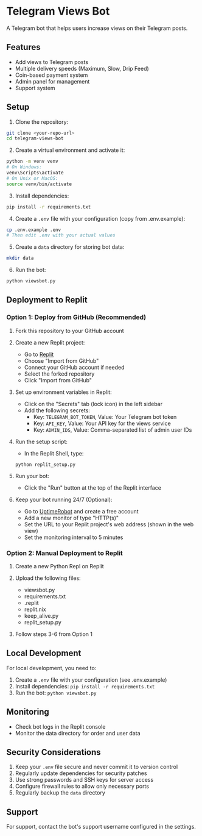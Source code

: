 # Telegram Views Bot

A Telegram bot that helps users increase views on their Telegram posts.

## Features

- Add views to Telegram posts
- Multiple delivery speeds (Maximum, Slow, Drip Feed)
- Coin-based payment system
- Admin panel for management
- Support system

## Setup

1. Clone the repository:
```bash
git clone <your-repo-url>
cd telegram-views-bot
```

2. Create a virtual environment and activate it:
```bash
python -m venv venv
# On Windows:
venv\Scripts\activate
# On Unix or MacOS:
source venv/bin/activate
```

3. Install dependencies:
```bash
pip install -r requirements.txt
```

4. Create a `.env` file with your configuration (copy from .env.example):
```bash
cp .env.example .env
# Then edit .env with your actual values
```

5. Create a `data` directory for storing bot data:
```bash
mkdir data
```

6. Run the bot:
```bash
python viewsbot.py
```

## Deployment to Replit

### Option 1: Deploy from GitHub (Recommended)

1. Fork this repository to your GitHub account
2. Create a new Replit project:
   - Go to [Replit](https://replit.com/new)
   - Choose "Import from GitHub"
   - Connect your GitHub account if needed
   - Select the forked repository
   - Click "Import from GitHub"

3. Set up environment variables in Replit:
   - Click on the "Secrets" tab (lock icon) in the left sidebar
   - Add the following secrets:
     - Key: `TELEGRAM_BOT_TOKEN`, Value: Your Telegram bot token
     - Key: `API_KEY`, Value: Your API key for the views service
     - Key: `ADMIN_IDS`, Value: Comma-separated list of admin user IDs

4. Run the setup script:
   - In the Replit Shell, type:
   ```
   python replit_setup.py
   ```

5. Run your bot:
   - Click the "Run" button at the top of the Replit interface

6. Keep your bot running 24/7 (Optional):
   - Go to [UptimeRobot](https://uptimerobot.com/) and create a free account
   - Add a new monitor of type "HTTP(s)"
   - Set the URL to your Replit project's web address (shown in the web view)
   - Set the monitoring interval to 5 minutes

### Option 2: Manual Deployment to Replit

1. Create a new Python Repl on Replit
2. Upload the following files:
   - viewsbot.py
   - requirements.txt
   - .replit
   - replit.nix
   - keep_alive.py
   - replit_setup.py

3. Follow steps 3-6 from Option 1

## Local Development

For local development, you need to:

1. Create a `.env` file with your configuration (see .env.example)
2. Install dependencies: `pip install -r requirements.txt`
3. Run the bot: `python viewsbot.py`

## Monitoring

- Check bot logs in the Replit console
- Monitor the data directory for order and user data

## Security Considerations

1. Keep your `.env` file secure and never commit it to version control
2. Regularly update dependencies for security patches
3. Use strong passwords and SSH keys for server access
4. Configure firewall rules to allow only necessary ports
5. Regularly backup the `data` directory

## Support

For support, contact the bot's support username configured in the settings. 